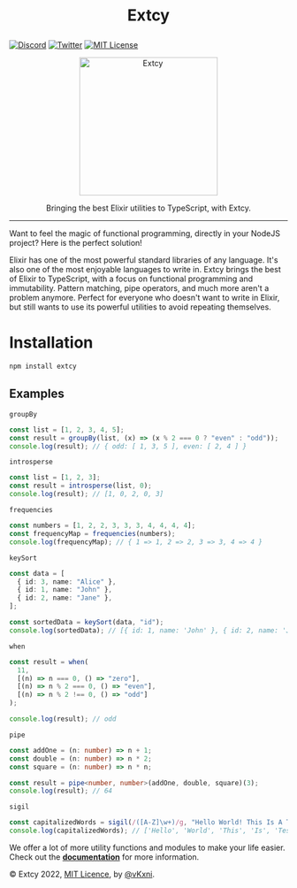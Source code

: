 # <p align="center">Extcy</p>

[![Discord](https://img.shields.io/discord/823720615965622323.svg?style=for-the-badge)](https://discord.gg/UDNcTrBagN)
[![Twitter](https://img.shields.io/badge/Twitter-1DA1F2?style=for-the-badge&logo=twitter&logoColor=white)](https://twitter.com/vkxni)
[![MIT License](https://img.shields.io/badge/license-MIT-blue.svg?style=for-the-badge)](https://github.com/alelievr/Mixture/blob/master/LICENSE)

<p align="center">
<img src="exts.png"  alt="Extcy" width="250" height="250"/></a>
<p>

<p align="center">
Bringing the best Elixir utilities to TypeScript, with Extcy.
<p>

---

Want to feel the magic of functional programming, directly in your NodeJS project? Here is the perfect solution!

Elixir has one of the most powerful standard libraries of any language. It's also one of the most enjoyable languages to write in. Extcy brings the best of Elixir to TypeScript, with a focus on functional programming and immutability. Pattern matching, pipe operators, and much more aren't a problem anymore. Perfect for everyone who doesn't want to write in Elixir, but still wants to use its powerful utilities to avoid repeating themselves.

# Installation

```bash
npm install extcy
```

## Examples

`groupBy`

```ts
const list = [1, 2, 3, 4, 5];
const result = groupBy(list, (x) => (x % 2 === 0 ? "even" : "odd"));
console.log(result); // { odd: [ 1, 3, 5 ], even: [ 2, 4 ] }
```

`introsperse`

```ts
const list = [1, 2, 3];
const result = introsperse(list, 0);
console.log(result); // [1, 0, 2, 0, 3]
```

`frequencies`

```ts
const numbers = [1, 2, 2, 3, 3, 3, 4, 4, 4, 4];
const frequencyMap = frequencies(numbers);
console.log(frequencyMap); // { 1 => 1, 2 => 2, 3 => 3, 4 => 4 }
```

`keySort`

```ts
const data = [
  { id: 3, name: "Alice" },
  { id: 1, name: "John" },
  { id: 2, name: "Jane" },
];

const sortedData = keySort(data, "id");
console.log(sortedData); // [{ id: 1, name: 'John' }, { id: 2, name: 'Jane' }, { id: 3, name: 'Alice' }]
```

`when`

```ts
const result = when(
  11,
  [(n) => n === 0, () => "zero"],
  [(n) => n % 2 === 0, () => "even"],
  [(n) => n % 2 !== 0, () => "odd"]
);

console.log(result); // odd
```

`pipe`

```ts
const addOne = (n: number) => n + 1;
const double = (n: number) => n * 2;
const square = (n: number) => n * n;

const result = pipe<number, number>(addOne, double, square)(3);
console.log(result); // 64
```

`sigil`

```ts
const capitalizedWords = sigil(/([A-Z]\w+)/g, "Hello World! This Is A Test");
console.log(capitalizedWords); // ['Hello', 'World', 'This', 'Is', 'Test']
```

We offer a lot of more utility functions and modules to make your life easier.
Check out the **[documentation](https://extcy.vercel.app/)** for more information.

© Extcy 2022, [MIT Licence](/LICENSE), by [@vKxni](https://github.com/vKxni).
